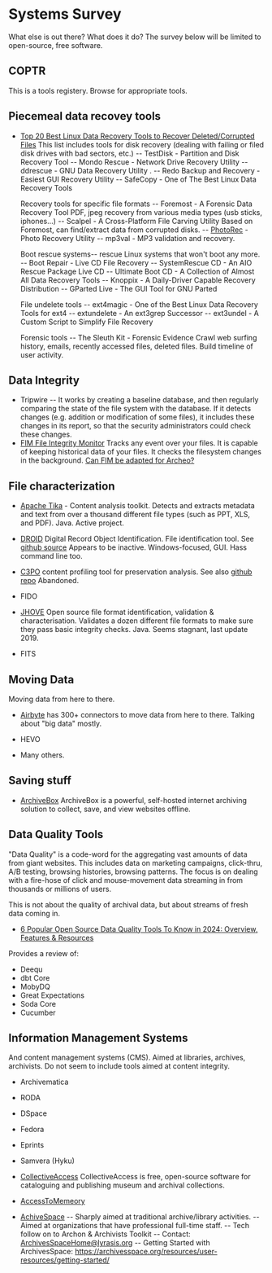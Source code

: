 Systems Survey
==============
What else is out there? What does it do? The survey below will be
limited to open-source, free software.

COPTR
-----
This is a tools registery. Browse for appropriate tools.

Piecemeal data recovey tools
----------------------------
* [Top 20 Best Linux Data Recovery Tools to Recover Deleted/Corrupted Files](https://www.digitalocean.com/community/tutorials/top-best-linux-data-recovery-tools)
  This list includes tools for disk recovery (dealing with failing
  or filed disk drives with bad sectors, etc.)
  -- TestDisk - Partition and Disk Recovery Tool
  -- Mondo Rescue - Network Drive Recovery Utility
  -- ddrescue - GNU Data Recovery Utility
. -- Redo Backup and Recovery - Easiest GUI Recovery Utility
  -- SafeCopy - One of The Best Linux Data Recovery Tools

  Recovery tools for specific file formats
  -- Foremost - A Forensic Data Recovery Tool
     PDF, jpeg recovery from various media types (usb sticks, iphones...)
  -- Scalpel - A Cross-Platform File Carving Utility
     Based on Foremost, can find/extract data from corrupted disks.
  -- [PhotoRec](https://www.cgsecurity.org/wiki/PhotoRec) - Photo Recovery Utility
  -- mp3val - MP3 validation and recovery.

  Boot rescue systems-- rescue Linux systems that won't boot any more.
  -- Boot Repair - Live CD File Recovery
  -- SystemRescue CD - An AIO Rescue Package Live CD
  -- Ultimate Boot CD - A Collection of Almost All Data Recovery Tools
  -- Knoppix - A Daily-Driver Capable Recovery Distribution
  -- GParted Live - The GUI Tool for GNU Parted

  File undelete tools
  -- ext4magic - One of the Best Linux Data Recovery Tools for ext4
  -- extundelete - An ext3grep Successor
  -- ext3undel - A Custom Script to Simplify File Recovery

  Forensic tools
  -- The Sleuth Kit - Forensic Evidence
     Crawl web surfing history, emails, recently accessed files,
     deleted files. Build timeline of user activity.

Data Integrity
--------------
* Tripwire --
  It works by creating a baseline database, and then regularly comparing
  the state of the file system with the database. If it detects changes
  (e.g. addition or modification of some files), it includes these changes
  in its report, so that the security administrators could check these changes.
* [FIM File Integrity Monitor](https://github.com/Achiefs/fim)
  Tracks any event over your files. It is capable of keeping historical data
  of your files. It checks the filesystem changes in the background.
  [Can FIM be adapted for Archeo?](https://github.com/Achiefs/fim/discussions/178)

File characterization
---------------------
* [Apache Tika](https://tika.apache.org/) - Content analysis toolkit.
  Detects and extracts metadata and text from over a thousand different
  file types (such as PPT, XLS, and PDF). Java. Active project.
* [DROID](https://www.nationalarchives.gov.uk/information-management/manage-information/policy-process/digital-continuity/file-profiling-tool-droid/)
  Digital Record Object Identification. File identification tool.
  See [github source](https://github.com/digital-preservation/droid)
  Appears to be inactive. Windows-focused, GUI. Hass command line too.
* [C3PO](https://openpreservation.org/blogs/c3po-content-profiling-tool-preservation-analysis/)
  content profiling tool for preservation analysis.
  See also [github repo](https://github.com/peshkira/c3po) Abandoned.

* FIDO
* [JHOVE](https://jhove.openpreservation.org/)
  Open source file format identification, validation & characterisation.
  Validates a dozen different file formats to make sure they pass basic
  integrity checks. Java. Seems stagnant, last update 2019.
* FITS

Moving Data
-----------
Moving data from here to there.
* [Airbyte](https://github.com/airbytehq/airbyte) has 300+ connectors
  to move data from here to there. Talking about "big data" mostly.

* HEVO

* Many others.

Saving stuff
------------
* [ArchiveBox](https://github.com/ArchiveBox/ArchiveBox)
  ArchiveBox is a powerful, self-hosted internet archiving solution
  to collect, save, and view websites offline.

Data Quality Tools
------------------
"Data Quality" is a code-word for the aggregating vast amounts of data
from giant websites. This includes data on marketing campaigns, click-thru,
A/B testing, browsing histories, browsing patterns. The focus is on dealing
with a fire-hose of click and mouse-movement data streaming in from thousands
or millions of users.

This is not about the quality of archival data, but about streams of fresh
data coming in.

* [6 Popular Open Source Data Quality Tools To Know in 2024: Overview, Features & Resources](https://atlan.com/open-source-data-quality-tools/)

Provides a review of:
 * Deequ
 * dbt Core
 * MobyDQ
 * Great Expectations
 * Soda Core
 * Cucumber


Information Management Systems
------------------------------
And content management systems (CMS). Aimed at libraries, archives,
archivists. Do not seem to include tools aimed at content integrity.

* Archivematica
* RODA
* DSpace
* Fedora
* Eprints
* Samvera (Hyku)

* [CollectiveAccess](https://www.collectiveaccess.org/)
  CollectiveAccess is free, open-source software for cataloguing
  and publishing museum and archival collections.

* [AccessToMemeory](https://www.accesstomemory.org/en/)

* [AchiveSpace](https://archivesspace.org/)
  -- Sharply aimed at traditional archive/library activities.
  -- Aimed at organizations that have professional full-time staff.
  -- Tech follow on to Archon & Archivists Toolkit
  -- Contact: ArchivesSpaceHome@lyrasis.org
  -- Getting Started with ArchivesSpace:
     https://archivesspace.org/resources/user-resources/getting-started/
